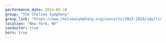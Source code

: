 ```yaml
---
performance_date: 2024-05-18
group: "The Chelsea Symphony"
group_link: "https://www.chelseasymphony.org/concerts/2023-2024/idyllic-echoes/"
location: "New York, NY"
conductor: true
horn: true
---
```

